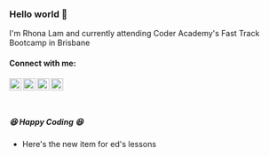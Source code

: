 ### Hello world 👋

I'm Rhona Lam and currently attending Coder Academy's Fast Track Bootcamp in Brisbane 

#### Connect with me:

[<img align="left" alt="rhonaTwitter | Twitter" width="22px" src="https://cdn.jsdelivr.net/npm/simple-icons@v3/icons/twitter.svg" />][twitter]
[<img align="left" alt="rhonaInstagram | Instagram" width="22px" src="https://cdn.jsdelivr.net/npm/simple-icons@v3/icons/instagram.svg" />][instagram]
[<img align="left" alt="rhonaFacebook | Facebook" width="22px" src="https://cdn.jsdelivr.net/npm/simple-icons@v3/icons/facebook.svg" />][facebook]
[<img align="left" alt="rhonaLinkedin | LinkedIn" width="22px" src="https://cdn.jsdelivr.net/npm/simple-icons@v3/icons/linkedin.svg" />][linkedin]

<br /><br /><br />

##### 😆 Happy Coding 😆


[twitter]: https://twitter.com/rhona_lam
[instagram]: https://instagram.com/rhonalam
[linkedin]: https://linkedin.com/in/rhona-lam
[facebook]: https://www.facebook.com/rhonalam


<!--
**rhonall/rhonall** is a ✨ _special_ ✨ repository because its `README.md` (this file) appears on your GitHub profile.

Here are some ideas to get you started:

- 🔭 I’m currently working on ...
- 🌱 I’m currently learning ...
- 👯 I’m looking to collaborate on ...
- 🤔 I’m looking for help with ...
- 💬 Ask me about ...
- 📫 How to reach me: ...
- 😄 Pronouns: ...
- ⚡ Fun fact: ...
-->


- Here's the new item for ed's lessons
